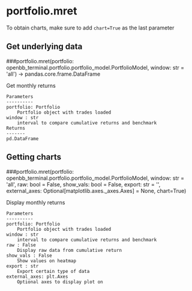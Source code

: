 # portfolio.mret

To obtain charts, make sure to add `chart=True` as the last parameter

## Get underlying data 
###portfolio.mret(portfolio: openbb_terminal.portfolio.portfolio_model.PortfolioModel, window: str = 'all') -> pandas.core.frame.DataFrame

Get monthly returns

    Parameters
    ----------
    portfolio: Portfolio
        Portfolio object with trades loaded
    window : str
        interval to compare cumulative returns and benchmark
    Returns
    -------
    pd.DataFrame


## Getting charts 
###portfolio.mret(portfolio: openbb_terminal.portfolio.portfolio_model.PortfolioModel, window: str = 'all', raw: bool = False, show_vals: bool = False, export: str = '', external_axes: Optional[matplotlib.axes._axes.Axes] = None, chart=True)

Display monthly returns

    Parameters
    ----------
    portfolio: Portfolio
        Portfolio object with trades loaded
    window : str
        interval to compare cumulative returns and benchmark
    raw : False
        Display raw data from cumulative return
    show_vals : False
        Show values on heatmap
    export : str
        Export certain type of data
    external_axes: plt.Axes
        Optional axes to display plot on

